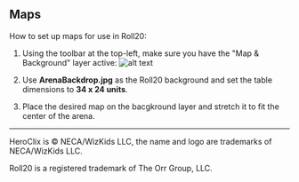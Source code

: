 ## Maps

How to set up maps for use in Roll20:

1. Using the toolbar at the top-left, make sure you have the "Map & Background" layer active: 
![alt text][logo]

2. Use **ArenaBackdrop.jpg** as the Roll20 background and set the table dimensions to **34 x 24 units**.

3. Place the desired map on the bacgkround layer and stretch it to fit the center of the arena.

---

HeroClix is © NECA/WizKids LLC, the name and logo are trademarks of NECA/WizKids LLC.

Roll20 is a registered trademark of The Orr Group, LLC.

[logo]: https://github.com/tpir/ClixArt/raw/master/Tutorial/RollMaps01.png "Roll20 View"
